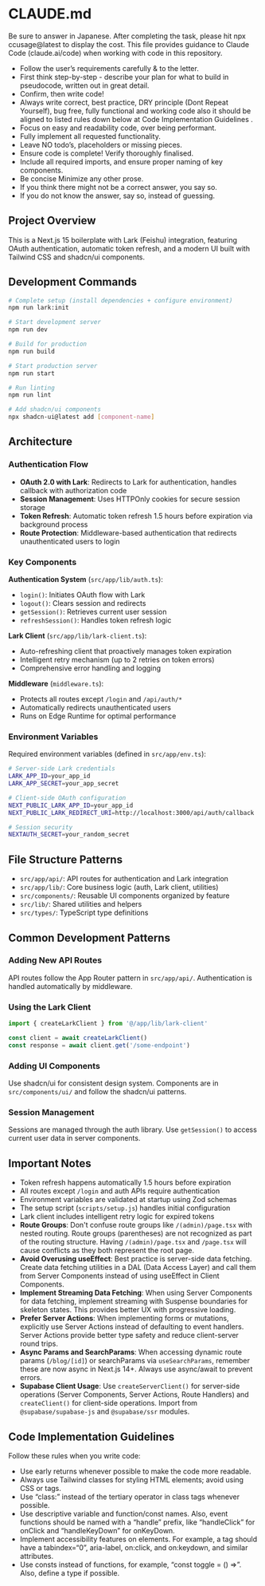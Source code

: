 # CLAUDE.md
Be sure to answer in Japanese.
After completing the task, please hit npx ccusage@latest to display the cost.
This file provides guidance to Claude Code (claude.ai/code) when working with code in this repository.

- Follow the user’s requirements carefully & to the letter.
- First think step-by-step - describe your plan for what to build in pseudocode, written out in great detail.
- Confirm, then write code!
- Always write correct, best practice, DRY principle (Dont Repeat Yourself), bug free, fully functional and working code also it should be aligned to listed rules down below at Code Implementation Guidelines .
- Focus on easy and readability code, over being performant.
- Fully implement all requested functionality.
- Leave NO todo’s, placeholders or missing pieces.
- Ensure code is complete! Verify thoroughly finalised.
- Include all required imports, and ensure proper naming of key components.
- Be concise Minimize any other prose.
- If you think there might not be a correct answer, you say so.
- If you do not know the answer, say so, instead of guessing.

## Project Overview

This is a Next.js 15 boilerplate with Lark (Feishu) integration, featuring OAuth authentication, automatic token refresh, and a modern UI built with Tailwind CSS and shadcn/ui components.

## Development Commands

```bash
# Complete setup (install dependencies + configure environment)
npm run lark:init

# Start development server
npm run dev

# Build for production
npm run build

# Start production server
npm run start

# Run linting
npm run lint

# Add shadcn/ui components
npx shadcn-ui@latest add [component-name]
```

## Architecture

### Authentication Flow
- **OAuth 2.0 with Lark**: Redirects to Lark for authentication, handles callback with authorization code
- **Session Management**: Uses HTTPOnly cookies for secure session storage
- **Token Refresh**: Automatic token refresh 1.5 hours before expiration via background process
- **Route Protection**: Middleware-based authentication that redirects unauthenticated users to login

### Key Components

**Authentication System** (`src/app/lib/auth.ts`):
- `login()`: Initiates OAuth flow with Lark
- `logout()`: Clears session and redirects
- `getSession()`: Retrieves current user session
- `refreshSession()`: Handles token refresh logic

**Lark Client** (`src/app/lib/lark-client.ts`):
- Auto-refreshing client that proactively manages token expiration
- Intelligent retry mechanism (up to 2 retries on token errors)
- Comprehensive error handling and logging

**Middleware** (`middleware.ts`):
- Protects all routes except `/login` and `/api/auth/*`
- Automatically redirects unauthenticated users
- Runs on Edge Runtime for optimal performance

### Environment Variables

Required environment variables (defined in `src/app/env.ts`):

```bash
# Server-side Lark credentials
LARK_APP_ID=your_app_id
LARK_APP_SECRET=your_app_secret

# Client-side OAuth configuration
NEXT_PUBLIC_LARK_APP_ID=your_app_id
NEXT_PUBLIC_LARK_REDIRECT_URI=http://localhost:3000/api/auth/callback

# Session security
NEXTAUTH_SECRET=your_random_secret
```

## File Structure Patterns

- `src/app/api/`: API routes for authentication and Lark integration
- `src/app/lib/`: Core business logic (auth, Lark client, utilities)
- `src/components/`: Reusable UI components organized by feature
- `src/lib/`: Shared utilities and helpers
- `src/types/`: TypeScript type definitions

## Common Development Patterns

### Adding New API Routes
API routes follow the App Router pattern in `src/app/api/`. Authentication is handled automatically by middleware.

### Using the Lark Client
```typescript
import { createLarkClient } from '@/app/lib/lark-client'

const client = await createLarkClient()
const response = await client.get('/some-endpoint')
```

### Adding UI Components
Use shadcn/ui for consistent design system. Components are in `src/components/ui/` and follow the shadcn/ui patterns.

### Session Management
Sessions are managed through the auth library. Use `getSession()` to access current user data in server components.

## Important Notes

- Token refresh happens automatically 1.5 hours before expiration
- All routes except `/login` and auth APIs require authentication
- Environment variables are validated at startup using Zod schemas
- The setup script (`scripts/setup.js`) handles initial configuration
- Lark client includes intelligent retry logic for expired tokens
- **Route Groups**: Don't confuse route groups like `/(admin)/page.tsx` with nested routing. Route groups (parentheses) are not recognized as part of the routing structure. Having `/(admin)/page.tsx` and `/page.tsx` will cause conflicts as they both represent the root page.
- **Avoid Overusing useEffect**: Best practice is server-side data fetching. Create data fetching utilities in a DAL (Data Access Layer) and call them from Server Components instead of using useEffect in Client Components.
- **Implement Streaming Data Fetching**: When using Server Components for data fetching, implement streaming with Suspense boundaries for skeleton states. This provides better UX with progressive loading.
- **Prefer Server Actions**: When implementing forms or mutations, explicitly use Server Actions instead of defaulting to event handlers. Server Actions provide better type safety and reduce client-server round trips.
- **Async Params and SearchParams**: When accessing dynamic route params (`/blog/[id]`) or searchParams via `useSearchParams`, remember these are now async in Next.js 14+. Always use async/await to prevent errors.
- **Supabase Client Usage**: Use `createServerClient()` for server-side operations (Server Components, Server Actions, Route Handlers) and `createClient()` for client-side operations. Import from `@supabase/supabase-js` and `@supabase/ssr` modules.

## Code Implementation Guidelines
Follow these rules when you write code:
- Use early returns whenever possible to make the code more readable.
- Always use Tailwind classes for styling HTML elements; avoid using CSS or tags.
- Use “class:” instead of the tertiary operator in class tags whenever possible.
- Use descriptive variable and function/const names. Also, event functions should be named with a “handle” prefix, like “handleClick” for onClick and “handleKeyDown” for onKeyDown.
- Implement accessibility features on elements. For example, a tag should have a tabindex=“0”, aria-label, on:click, and on:keydown, and similar attributes.
- Use consts instead of functions, for example, “const toggle = () =>”. Also, define a type if possible.
